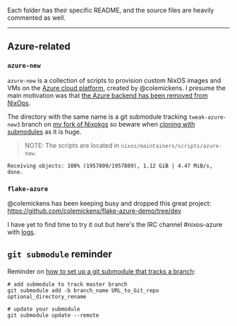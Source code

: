 Each  folder  has  their specific  README,  and  the
source files are heavily commented as well.

---

## Azure-related

### `azure-new`

`azure-new` is a collection of scripts to provision custom NixOS images and VMs on the [Azure cloud platform](https://azure.microsoft.com/en-us/), created by @colemickens. I presume the main motivation was that [the Azure backend has been removed from NixOps](https://github.com/NixOS/nixops/pull/1131).

The directory with the same name is a git submodule tracking `tweak-azure-new3` branch on [my fork of Nixpkgs](https://github.com/toraritte/nixpkgs) so beware when [cloning with submodules](https://stackoverflow.com/questions/3796927/how-to-git-clone-including-submodules) as it is huge.

> NOTE: The scripts are located in `nixos/maintainers/scripts/azure-new`.

```text
Receiving objects: 100% (1957809/1957809), 1.12 GiB | 4.47 MiB/s, done.
```

### `flake-azure`

@colemickens has been keeping busy and dropped this great project:
https://github.com/colemickens/flake-azure-demo/tree/dev

I have yet to find time to try it out but here's the IRC channel #nixos-azure with [logs](https://logs.nix.samueldr.com/nixos-azure/).

## `git submodule` reminder

Reminder on [how to set up a git submodule that tracks a branch](https://stackoverflow.com/a/15782629/1498178):

```text
# add submodule to track master branch
git submodule add -b branch_name URL_to_Git_repo optional_directory_rename

# update your submodule
git submodule update --remote 
```
